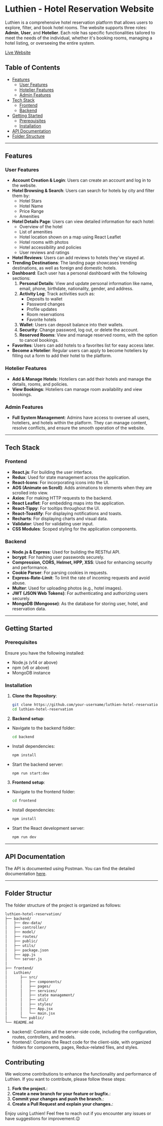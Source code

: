 # Luthien - Hotel Reservation Website

Luthien is a comprehensive hotel reservation platform that allows users to explore, filter, and book hotel rooms. The website supports three roles: **Admin**, **User**, and **Hotelier**. Each role has specific functionalities tailored to meet the needs of the individual, whether it's booking rooms, managing a hotel listing, or overseeing the entire system.

[Live Website](https://luthien-tinuviel.netlify.app)

## Table of Contents

- [Features](#features)
  - [User Features](#user-features)
  - [Hotelier Features](#hotelier-features)
  - [Admin Features](#admin-features)
- [Tech Stack](#tech-stack)
  - [Frontend](#frontend)
  - [Backend](#backend)
- [Getting Started](#getting-started)
  - [Prerequisites](#prerequisites)
  - [Installation](#installation)
- [API Documentation](#api-documentation)
- [Folder Structure](#folder-structure)

---

## Features

### User Features

- **Account Creation & Login**: Users can create an account and log in to the website.
- **Hotel Browsing & Search**: Users can search for hotels by city and filter them by:
  - Hotel Stars
  - Hotel Name
  - Price Range
  - Amenities
- **Hotel Details Page**: Users can view detailed information for each hotel:
  - Overview of the hotel
  - List of amenities
  - Hotel location shown on a map using React Leaflet
  - Hotel rooms with photos
  - Hotel accessibility and policies
  - User reviews and ratings
- **Hotel Reviews**: Users can add reviews to hotels they've stayed at.
- **Trending Destinations**: The landing page showcases trending destinations, as well as foreign and domestic hotels.
- **Dashboard**: Each user has a personal dashboard with the following sections:
  1. **Personal Details**: View and update personal information like name, email, phone, birthdate, nationality, gender, and address.
  2. **Activity Log**: Track activities such as:
     - Deposits to wallet
     - Password changes
     - Profile updates
     - Room reservations
     - Favorite hotels
  3. **Wallet**: Users can deposit balance into their wallets.
  4. **Security**: Change password, log out, or delete the account.
  5. **Reserved Rooms**: View and manage reserved rooms, with the option to cancel bookings.
- **Favorites**: Users can add hotels to a favorites list for easy access later.
- **Become a Hotelier**: Regular users can apply to become hoteliers by filling out a form to add their hotel to the platform.

### Hotelier Features

- **Add & Manage Hotels**: Hoteliers can add their hotels and manage the details, rooms, and policies.
- **View Bookings**: Hoteliers can manage room availability and view bookings.

### Admin Features

- **Full System Management**: Admins have access to oversee all users, hoteliers, and hotels within the platform. They can manage content, resolve conflicts, and ensure the smooth operation of the website.

---

## Tech Stack

### Frontend

- **React.js**: For building the user interface.
- **Redux**: Used for state management across the application.
- **React-Icons**: For incorporating icons into the UI.
- **AOS (Animate on Scroll)**: Adds animations to elements when they are scrolled into view.
- **Axios**: For making HTTP requests to the backend.
- **React Leaflet**: For embedding maps into the application.
- **React-Tippy**: For tooltips throughout the UI.
- **React-Toastify**: For displaying notifications and toasts.
- **Recharts**: For displaying charts and visual data.
- **Validator**: Used for validating user input.
- **CSS Modules**: Scoped styling for the application components.

### Backend

- **Node.js & Express**: Used for building the RESTful API.
- **bcrypt**: For hashing user passwords securely.
- **Compression, CORS, Helmet, HPP, XSS**: Used for enhancing security and performance.
- **Cookie Parser**: For parsing cookies in requests.
- **Express-Rate-Limit**: To limit the rate of incoming requests and avoid abuse.
- **Multer**: Used for uploading photos (e.g., hotel images).
- **JWT (JSON Web Tokens)**: For authenticating and authorizing users securely.
- **MongoDB (Mongoose)**: As the database for storing user, hotel, and reservation data.

---

## Getting Started

### Prerequisites

Ensure you have the following installed:

- Node.js (v14 or above)
- npm (v6 or above)
- MongoDB instance

### Installation

1. **Clone the Repository**:
   ```bash
   git clone https://github.com/your-username/luthien-hotel-reservation.git
   cd luthien-hotel-reservation
   ```
2. **Backend setup**:

- Navigate to the backend folder:

  ```bash
  cd backend
  ```

- Install dependencies:
  ```bash
  npm install
  ```
- Start the backend server:
  ```bash
  npm run start:dev
  ```

3. **Frontend setup**:

- Navigate to the frontend folder:

  ```bash
  cd frontend
  ```

- Install dependencies:
  ```bash
  npm install
  ```
- Start the React development server:
  ```bash
  npm run dev
  ```

---

## API Documentation

The API is documented using Postman. You can find the detailed documentation [here](https://luthien-tinuviel.netlify.app).

---

## Folder Structur

The folder structure of the project is organized as follows:

```bash
luthien-hotel-reservation/
├── backend/
│   ├── dev-data/
│   ├── controller/
│   ├── model/
│   ├── routes/
│   ├── public/
│   ├── utils/
│   ├── package.json
│   ├── app.js
│   └── server.js
│
├── frontend/
│   Luthien/
│      ├── src/
│      │   ├── components/
│      │   ├── pages/
│      │   ├── services/
│      │   ├── state management/
│      │   ├── util/
│      │   ├── styles/
│      │   ├── App.jsx
│      │   └── main.jsx
│      └── public/
└── README.md

```

- backend/: Contains all the server-side code, including the configuration, routes, controllers, and models.
- frontend/: Contains the React code for the client-side, with organized folders for components, pages, Redux-related files, and styles.

## Contributing

We welcome contributions to enhance the functionality and performance of Luthien. If you want to contribute, please follow these steps:

1. **Fork the project.**:
2. **Create a new branch for your feature or bugfix.**:
3. **Commit your changes and push the branch.**:
4. **Create a Pull Request and explain your changes.**:

Enjoy using Luthien! Feel free to reach out if you encounter any issues or have suggestions for improvement.😉
